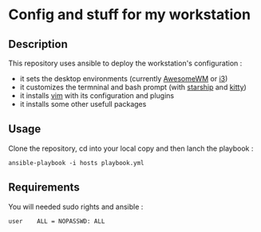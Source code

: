 # Config and stuff for my workstation

## Description

This repository uses ansible to deploy the workstation's configuration :
* it sets the desktop environments (currently [AwesomeWM](https://awesomewm.org/) or [i3](https://i3wm.org/))
* it customizes the termninal and bash prompt (with [starship](https://starship.rs/) and [kitty](https://sw.kovidgoyal.net/kitty/))
* it installs [vim](https://vimhelp.org/) with its configuration and plugins
* it installs some other usefull packages

## Usage

Clone the repository, cd into your local copy and then lanch the playbook :
```shell
ansible-playbook -i hosts playbook.yml
```

## Requirements

You will needed sudo rights and ansible :
```shell
user    ALL = NOPASSWD: ALL
```

